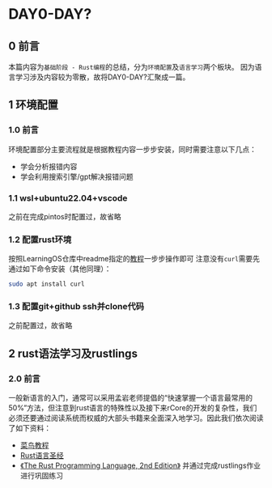 # DAY0-DAY?
## 0 前言
本篇内容为`基础阶段 - Rust编程`的总结，分为`环境配置`及`语言学习`两个板块。
因为语言学习涉及内容较为零散，故将DAY0-DAY?汇聚成一篇。

## 1 环境配置
### 1.0 前言
环境配置部分主要流程就是根据教程内容一步步安装，同时需要注意以下几点：
* 学会分析报错内容
* 学会利用搜索引擎/gpt解决报错问题
### 1.1 wsl+ubuntu22.04+vscode
之前在完成pintos时配置过，故省略

### 1.2 配置rust环境
按照LearningOS仓库中readme指定的[教程](https://rcore-os.cn/arceos-tutorial-book/ch01-02.html)一步步操作即可
注意没有`curl`需要先通过如下命令安装（其他同理）：
```bash
sudo apt install curl
```

### 1.3 配置git+github ssh并clone代码
之前配置过，故省略

## 2 rust语法学习及rustlings
### 2.0 前言

一般新语言的入门，通常可以采用孟岩老师提倡的“快速掌握一个语言最常用的50%”方法，但注意到rust语言的特殊性以及接下来rCore的开发的复杂性，我们必须还要通过阅读系统而权威的大部头书籍来全面深入地学习。因此我们依次阅读了如下资料：
* [菜鸟教程](https://www.runoob.com/rust/rust-tutorial.html)
* [Rust语言圣经](https://course.rs/about-book.html)
* [《The Rust Programming Language, 2nd Edition》](https://www.amazon.com/Rust-Programming-Language-2nd-dp-1718503105/dp/1718503105/ref=dp_ob_title_bk)
并通过完成rustlings作业进行巩固练习